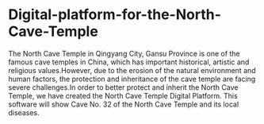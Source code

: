 # Digital-platform-for-the-North-Cave-Temple
The North Cave Temple in Qingyang City, Gansu Province is one of the famous cave temples in China, which has important historical, artistic and religious values.However, due to the erosion of the natural environment and human factors, the protection and inheritance of the cave temple are facing severe challenges.In order to better protect and inherit the North Cave Temple, we have created the North Cave Temple Digital Platform. This software will show Cave No. 32 of the North Cave Temple and its local diseases.
